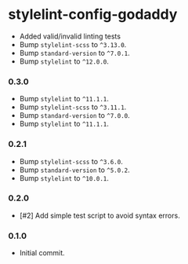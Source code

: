 # stylelint-config-godaddy

- Added valid/invalid linting tests
- Bump `stylelint-scss` to `^3.13.0`.
- Bump `standard-version` to `^7.0.1`.
- Bump `stylelint` to `^12.0.0`.

### 0.3.0

- Bump `stylelint` to `^11.1.1`.
- Bump `stylelint-scss` to `^3.11.1`.
- Bump `standard-version` to `^7.0.0`.
- Bump `stylelint` to `^11.1.1`.

### 0.2.1

- Bump `stylelint-scss` to `^3.6.0`.
- Bump `standard-version` to `^5.0.2`.
- Bump `stylelint` to `^10.0.1`.

### 0.2.0

- [#2] Add simple test script to avoid syntax errors.

### 0.1.0

- Initial commit.
